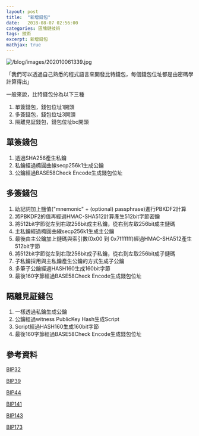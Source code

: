 ```yaml
---
layout: post
title:  "新增錢包"
date:   2018-08-07 02:56:00
categories: 區塊鏈技術
tags: 技術
excerpt: 新增錢包
mathjax: true
---
```


![/blog/images/202010061339.jpg](/blog/images/202010061339.jpg)

「我們可以透過自己熟悉的程式語言來開發比特錢包，每個錢包位址都是由密碼學計算得出」

一般來說，比特錢包分為以下三種
1. 單簽錢包，錢包位址1開頭
2. 多簽錢包，錢包位址3開頭
3. 隔離見証錢包，錢包位址bc開頭

## 單簽錢包
1. 透過SHA256產生私鑰
2. 私鑰經過橢圓曲線secp256k1生成公鑰
3. 公鑰經過BASE58Check Encode生成錢包位址

## 多簽錢包
1. 助記詞加上鹽值("mnemonic" + (optional) passphrase)進行PBKDF2計算
2. 將PBKDF2的值再經過HMAC-SHA512計算產生512bit字節密鑰
3. 將512bit字節從左到右取256bit成主私鑰，從右到左取256bit成主鏈碼
4. 主私鑰經過橢圓曲線secp256k1生成主公鑰
5. 最後由主公鑰加上鏈碼與索引數(0x00 到 0x7fffffff)經過HMAC-SHA512產生512bit字節
6. 將512bit字節從左到右取256bit成子私鑰，從右到左取256bit成子鏈碼
7. 子私鑰採用與主私鑰產生公鑰的方式生成子公鑰
8. 多筆子公鑰經過HASH160生成160bit字節
9. 最後160字節經過BASE58Check Encode生成錢包位址

## 隔離見証錢包
1. 一樣透過私鑰生成公鑰
2. 公鑰經過witness PublicKey Hash生成Script
3. Script經過HASH160生成160bit字節
4. 最後160字節經過BASE58Check Encode生成錢包位址

## 參考資料
[BIP32](https://github.com/bitcoin/bips/blob/master/bip-0032.mediawiki)

[BIP39](https://github.com/bitcoin/bips/blob/master/bip-0039.mediawiki)

[BIP44](https://github.com/bitcoin/bips/blob/master/bip-0044.mediawiki)

[BIP141](https://github.com/bitcoin/bips/blob/master/bip-0141.mediawiki)

[BIP143](https://github.com/bitcoin/bips/blob/master/bip-0143.mediawiki)

[BIP173](https://github.com/bitcoin/bips/blob/master/bip-0173.mediawiki)